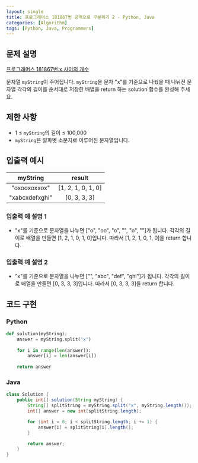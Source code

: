 ```yaml
---
layout: single
title: 프로그래머스 181867번 공백으로 구분하기 2 - Python, Java
categories: [Algorithm]
tags: [Python, Java, Programmers]
---
```


## 문제 설명
[프로그래머스 181867번 x 사이의 개수](https://school.programmers.co.kr/learn/courses/30/lessons/181867)

문자열 `myString`이 주어집니다. `myString`을 문자 "x"를 기준으로 나눴을 때 나눠진 문자열 각각의 길이를 순서대로 저장한 배열을 return 하는 solution 함수를 완성해 주세요.

## 제한 사항

* 1 ≤ `myString`의 길이 ≤ 100,000
* `myString`은 알파벳 소문자로 이루어진 문자열입니다.

## 입출력 예시

|    myString    |        result        |
|:--------------:|:--------------------:|
|  "oxooxoxxox"  | \[1, 2, 1, 0, 1, 0\] |
| "xabcxdefxghi" |    \[0, 3, 3, 3\]    |

### 입출력 예 설명 1

* "x"를 기준으로 문자열을 나누면 \["o", "oo", "o", "", "o", ""\]가 됩니다. 각각의 길이로 배열을 만들면 \[1, 2, 1, 0, 1, 0\]입니다. 따라서 \[1, 2, 1, 0, 1, 0\]을 return 합니다.

### 입출력 예 설명 2

* "x"를 기준으로 문자열을 나누면 \["", "abc", "def", "ghi"\]가 됩니다. 각각의 길이로 배열을 만들면 \[0, 3, 3, 3\]입니다. 따라서 \[0, 3, 3, 3\]을 return 합니다.

## 코드 구현

### Python

```python
def solution(myString):
    answer = myString.split("x")
    
    for i in range(len(answer)):
        answer[i] = len(answer[i])
    
    return answer
```

### Java

```java
class Solution {
    public int[] solution(String myString) {
        String[] splitString = myString.split("x", myString.length());
        int[] answer = new int[splitString.length];

        for (int i = 0; i < splitString.length; i += 1) {
            answer[i] = splitString[i].length();
        }

        return answer;
    }
}

```